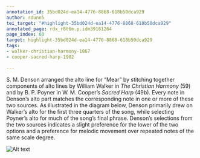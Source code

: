 ```yaml
---
annotation_id: 35bd024d-ea14-4776-8868-618b50dca929
author: rdunn5
tei_target: "#highlight-35bd024d-ea14-4776-8868-618b50dca929"
annotated_page: rdx_r8t6m.p.idm39161264
page_index: 60
target: highlight-35bd024d-ea14-4776-8868-618b50dca929
tags:
- walker-christian-harmony-1867
- cooper-sacred-harp-1902

---
```

S. M. Denson arranged the alto line for “Mear” by stitching together components of alto lines by William Walker in *The Christian Harmony* (59) and by B. P. Poyner in W. M. Cooper’s *Sacred Harp* (49b). Every note in Denson’s alto part matches the corresponding note in one or more of these two sources. As illustrated in the diagram below, Denson primarily drew on Walker’s alto for the first three quarters of the song, while selecting Poyner’s alto for much of the song’s final phrase. Denson’s selections from the two sources indicates a slight preference for the lower of the two options and a preference for melodic movement over repeated notes of the same scale degree. 

![Alt text](http://vault.silversand.org/readux/Mear_Alto_Test_3.jpg)